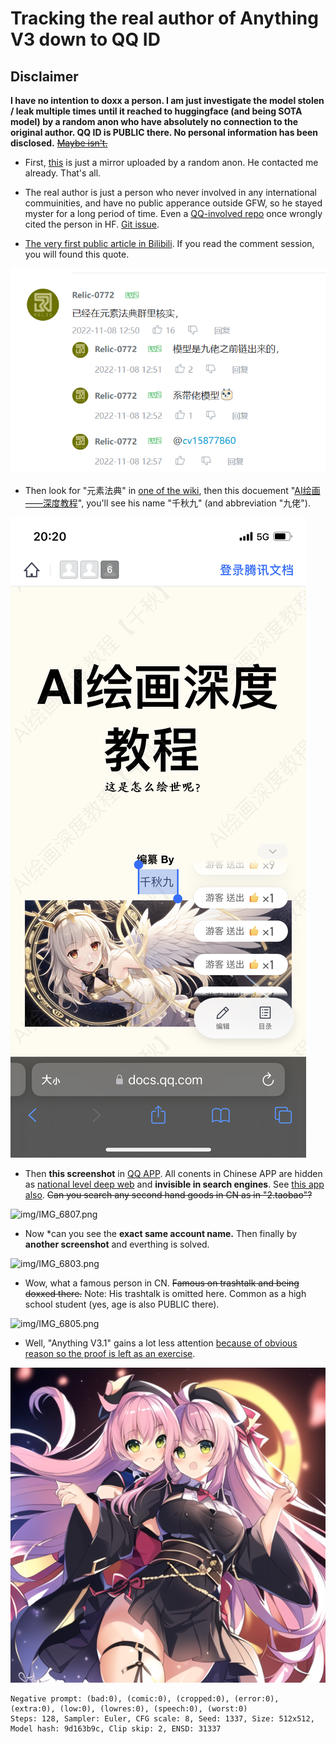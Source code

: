 # Tracking the real author of Anything V3 down to QQ ID #

## Disclaimer ##

**I have no intention to doxx a person. I am just investigate the model stolen / leak multiple times until it reached to huggingface (and being SOTA model) by a random anon who have absolutely no connection to the original author. QQ ID is PUBLIC there. No personal information has been disclosed.** ~~[Maybe isn't.](https://www.163.com/dy/article/F845NGFC0539B46R.html)~~

- First, [this](https://huggingface.co/Linaqruf/anything-v3.0) is just a mirror uploaded by a random anon. He contacted me already. That's all.

- The real author is just a person who never involved in any international commuinities, and have no public apperance outside GFW, so he stayed myster for a long period of time. Even a [QQ-involved repo](https://github.com/lllyasviel/style2paints) once wrongly cited the person in HF. [Git issue](https://github.com/lllyasviel/style2paints/issues/205).

- [The very first public article in Bilibili](https://www.bilibili.com/read/cv19603218). If you read the comment session, you will found this quote.

![img/2023-01-10-010028.png](img/2023-01-10-010028.png)

- Then look for "元素法典" in [one of the wiki](https://a2a.top/), then this docuement "[AI绘画——深度教程](https://docs.qq.com/doc/DQ3ZJSGFmeVpWc2ta)", you'll see his name "千秋九" (and abbreviation "九佬").

![img/IMG_6792.png](img/IMG_6792.png)

- Then **this screenshot** in [QQ APP](https://apps.apple.com/cn/app/qq/id444934666). All conents in Chinese APP are hidden as [national level deep web](https://en.wikipedia.org/wiki/Deep_web) and **invisible in search engines**. See [this app also](https://apps.apple.com/cn/app/%E9%97%B2%E9%B1%BC-%E9%97%B2%E4%B8%8D%E4%BD%8F-%E4%B8%8A%E9%97%B2%E9%B1%BC/id510909506). ~~Can you search any second hand goods in CN as in "2.taobao"?~~

![img/IMG_6807.png](img/IMG_6807.png)

- Now *can you see the **exact same account name.** Then finally by **another screenshot** and everthing is solved.

![img/IMG_6803.png](img/IMG_6803.png)

- Wow, what a famous person in CN. ~~Famous on trashtalk and being doxxed there.~~ Note: His trashtalk is omitted here. Common as a high school student (yes, age is also PUBLIC there).

![img/IMG_6805.png](img/IMG_6805.png)

- Well, "Anything V3.1" gains a lot less attention [because of obvious reason so the proof is left as an exercise](https://matheducators.stackexchange.com/questions/1896/are-the-words-easy-basic-clearly-obviously-etc-ever-helpful).

![img/35277-1337-.png](img/35277-1337-.png)

```
Negative prompt: (bad:0), (comic:0), (cropped:0), (error:0), (extra:0), (low:0), (lowres:0), (speech:0), (worst:0)
Steps: 128, Sampler: Euler, CFG scale: 8, Seed: 1337, Size: 512x512, Model hash: 9d163b9c, Clip skip: 2, ENSD: 31337
```
